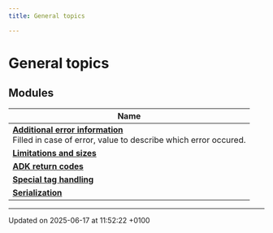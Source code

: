 ```yaml
---
title: General topics

---
```


# General topics



## Modules

| Name           |
| -------------- |
| **[Additional error information](group___d_e_f___a_d_k___d_e_b_u_g.md)** <br>Filled in case of error, value to describe which error occured.  |
| **[Limitations and sizes](group___a_d_k___l_i_m_i_t_s.md)**  |
| **[ADK return codes](group___a_d_k___r_e_t___c_o_d_e.md)**  |
| **[Special tag handling](group___s_p_e_c_i_a_l___t_a_g___h_a_n_d_l_i_n_g.md)**  |
| **[Serialization](group___a_d_k___s_e_r_i_a_l_i_z_a_t_i_o_n.md)**  |






-------------------------------

Updated on 2025-06-17 at 11:52:22 +0100